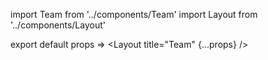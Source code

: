 import Team from '../components/Team'
import Layout from '../components/Layout'

<Team id="team" pt={8} px={5} />

export default props => <Layout title="Team" {...props} />
